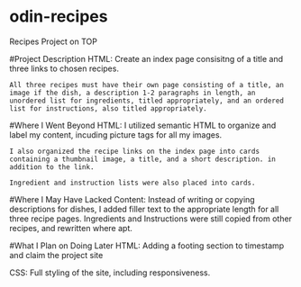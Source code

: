 # odin-recipes
Recipes Project on TOP

#Project Description
HTML: 
    Create an index page consisitng of a title and three links to chosen recipes. 

    All three recipes must have their own page consisting of a title, an image if the dish, a description 1-2 paragraphs in length, an unordered list for ingredients, titled appropriately, and an ordered list for instructions, also titled appropriately. 

#Where I Went Beyond
HTML: 
    I utilized semantic HTML to organize and label my content, incuding picture tags for all my images. 

    I also organized the recipe links on the index page into cards containing a thumbnail image, a title, and a short description. in addition to the link. 

    Ingredient and instruction lists were also placed into cards.

#Where I May Have Lacked
Content: 
    Instead of writing or copying descriptions for dishes, I added filler text to the appropriate length for all three recipe pages. Ingredients and Instructions were still copied from other recipes, and rewritten where apt.

#What I Plan on Doing Later
HTML: 
    Adding a footing section to timestamp and claim the project site

CSS: 
    Full styling of the site, including responsiveness. 